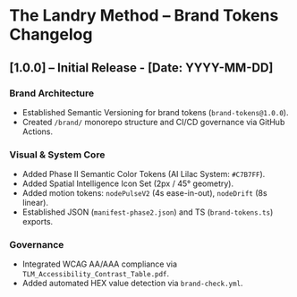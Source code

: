 # The Landry Method – Brand Tokens Changelog

## [1.0.0] – Initial Release - [Date: YYYY-MM-DD]
### Brand Architecture
- Established Semantic Versioning for brand tokens (`brand-tokens@1.0.0`).
- Created `/brand/` monorepo structure and CI/CD governance via GitHub Actions.

### Visual & System Core
- Added Phase II Semantic Color Tokens (AI Lilac System: `#C7B7FF`).
- Added Spatial Intelligence Icon Set (2px / 45° geometry).
- Added motion tokens: `nodePulseV2` (4s ease-in-out), `nodeDrift` (8s linear).
- Established JSON (`manifest-phase2.json`) and TS (`brand-tokens.ts`) exports.

### Governance
- Integrated WCAG AA/AAA compliance via `TLM_Accessibility_Contrast_Table.pdf`.
- Added automated HEX value detection via `brand-check.yml`.
